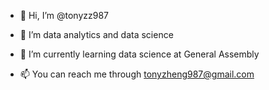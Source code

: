 - 👋 Hi, I’m @tonyzz987
- 👀 I’m data analytics and data science
- 🌱 I’m currently learning data science at General Assembly

- 📫 You can reach me through tonyzheng987@gmail.com

<!---
tonyzz987/tonyzz987 is a ✨ special ✨ repository because its `README.md` (this file) appears on your GitHub profile.
You can click the Preview link to take a look at your changes.
--->
